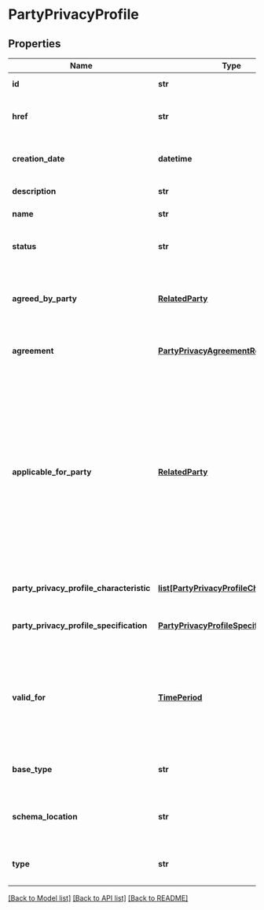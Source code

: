 # PartyPrivacyProfile

## Properties
Name | Type | Description | Notes
------------ | ------------- | ------------- | -------------
**id** | **str** | Unique identifier of the privacy profile | [optional] 
**href** | **str** | URI reference of the privacy profile allowing navigation to the resource | [optional] 
**creation_date** | **datetime** | The date on which the PartyPrivacyProfile was created | [optional] 
**description** | **str** | Description of the privacy profile | [optional] 
**name** | **str** | Name of the privacy profile | [optional] 
**status** | **str** | The status of this profile (such as agreed, created, terminated, etc.) | [optional] 
**agreed_by_party** | [**RelatedParty**](RelatedParty.md) | The party who agreed to the privacy profile. Not necessarily the party to whom the profile applies. | 
**agreement** | [**PartyPrivacyAgreementRef**](PartyPrivacyAgreementRef.md) | An agreement under which the privacy profile was produced. | [optional] 
**applicable_for_party** | [**RelatedParty**](RelatedParty.md) | The party to whom the privacy profile applies. Could be a minor where the agreeing party is a parent, an organization where the agreeing party is authorized to make such agreements, or some individual for whom the agreeing party has authorization (e.g. power of attorney). If empty, the agreeing party is the party to whom the profile applies. | [optional] 
**party_privacy_profile_characteristic** | [**list[PartyPrivacyProfileCharacteristic]**](PartyPrivacyProfileCharacteristic.md) | List of characteristics of the privacy profile | [optional] 
**party_privacy_profile_specification** | [**PartyPrivacyProfileSpecificationRef**](PartyPrivacyProfileSpecificationRef.md) | The specification from which this profile was instantiated | [optional] 
**valid_for** | [**TimePeriod**](TimePeriod.md) | The period of time for which this profile is valid, depending on regulations or business consideration the profile may expire and need to be renegotiated. | [optional] 
**base_type** | **str** | When sub-classing, this defines the super-class | [optional] 
**schema_location** | **str** | A URI to a JSON-Schema file that defines additional attributes and relationships | [optional] 
**type** | **str** | When sub-classing, this defines the sub-class entity name | [optional] 

[[Back to Model list]](../README.md#documentation-for-models) [[Back to API list]](../README.md#documentation-for-api-endpoints) [[Back to README]](../README.md)


